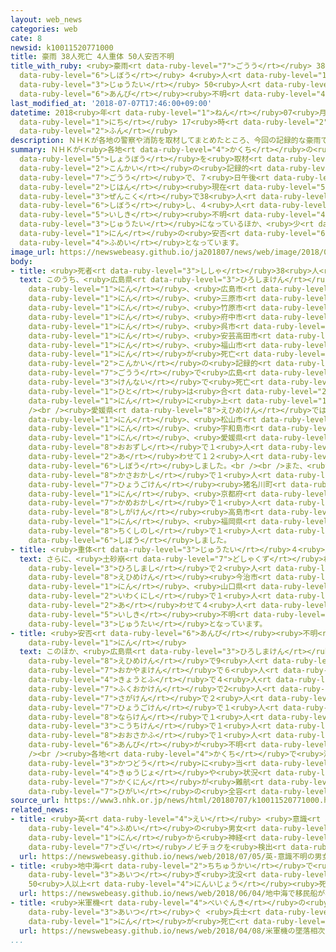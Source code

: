```yaml
---
layout: web_news
categories: web
cate: 8
newsid: k10011520771000
title: 豪雨 38人死亡 4人重体 50人安否不明
title_with_ruby: <ruby>豪雨<rt data-ruby-level="7">ごうう</rt></ruby> 38<ruby>人<rt data-ruby-level="1">にん</rt></ruby><ruby>死亡<rt
  data-ruby-level="6">しぼう</rt></ruby> 4<ruby>人<rt data-ruby-level="1">にん</rt></ruby><ruby>重体<rt
  data-ruby-level="3">じゅうたい</rt></ruby> 50<ruby>人<rt data-ruby-level="1">にん</rt></ruby><ruby>安否<rt
  data-ruby-level="6">あんぴ</rt></ruby><ruby>不明<rt data-ruby-level="4">ふめい</rt></ruby>
last_modified_at: '2018-07-07T17:46:00+09:00'
datetime: 2018<ruby>年<rt data-ruby-level="1">ねん</rt></ruby>07<ruby>月<rt data-ruby-level="1">がつ</rt></ruby>07<ruby>日<rt
  data-ruby-level="1">にち</rt></ruby> 17<ruby>時<rt data-ruby-level="2">じ</rt></ruby>46<ruby>分<rt
  data-ruby-level="2">ふん</rt></ruby>
description: ＮＨＫが各地の警察や消防を取材してまとめたところ、今回の記録的な豪雨で、７日午後４時半現在、全国で38人が死亡し、４人が意識不明の重体になっているほか、少なくとも50人の安否が不明となっています。
summary: ＮＨＫが<ruby>各地<rt data-ruby-level="4">かくち</rt></ruby>の<ruby>警察<rt data-ruby-level="6">けいさつ</rt></ruby>や<ruby>消防<rt
  data-ruby-level="5">しょうぼう</rt></ruby>を<ruby>取材<rt data-ruby-level="4">しゅざい</rt></ruby>してまとめたところ、<ruby>今回<rt
  data-ruby-level="2">こんかい</rt></ruby>の<ruby>記録的<rt data-ruby-level="4">きろくてき</rt></ruby>な<ruby>豪雨<rt
  data-ruby-level="7">ごうう</rt></ruby>で、７<ruby>日午後<rt data-ruby-level="2">にちごご</rt></ruby>４<ruby>時半<rt
  data-ruby-level="2">じはん</rt></ruby><ruby>現在<rt data-ruby-level="5">げんざい</rt></ruby>、<ruby>全国<rt
  data-ruby-level="3">ぜんこく</rt></ruby>で38<ruby>人<rt data-ruby-level="1">にん</rt></ruby>が<ruby>死亡<rt
  data-ruby-level="6">しぼう</rt></ruby>し、４<ruby>人<rt data-ruby-level="1">にん</rt></ruby>が<ruby>意識<rt
  data-ruby-level="5">いしき</rt></ruby><ruby>不明<rt data-ruby-level="4">ふめい</rt></ruby>の<ruby>重体<rt
  data-ruby-level="3">じゅうたい</rt></ruby>になっているほか、<ruby>少<rt data-ruby-level="2">すく</rt></ruby>なくとも50<ruby>人<rt
  data-ruby-level="1">にん</rt></ruby>の<ruby>安否<rt data-ruby-level="6">あんぴ</rt></ruby>が<ruby>不明<rt
  data-ruby-level="4">ふめい</rt></ruby>となっています。
image_url: https://newswebeasy.github.io/ja201807/news/web/image/2018/07/07/K10011520771_1807071508_1807071510_01_02.jpg
body:
- title: <ruby>死者<rt data-ruby-level="3">ししゃ</rt></ruby>38<ruby>人<rt data-ruby-level="1">にん</rt></ruby>
  text: このうち、<ruby>広島県<rt data-ruby-level="3">ひろしまけん</rt></ruby>では、<ruby>東広島市<rt data-ruby-level="3">ひがしひろしまし</rt></ruby>で５<ruby>人<rt
    data-ruby-level="1">にん</rt></ruby>、<ruby>広島市<rt data-ruby-level="3">ひろしまし</rt></ruby>で４<ruby>人<rt
    data-ruby-level="1">にん</rt></ruby>、<ruby>三原市<rt data-ruby-level="2">みはらし</rt></ruby>で４<ruby>人<rt
    data-ruby-level="1">にん</rt></ruby>、<ruby>竹原市<rt data-ruby-level="2">たけはらし</rt></ruby>で２<ruby>人<rt
    data-ruby-level="1">にん</rt></ruby>、<ruby>府中市<rt data-ruby-level="4">ふちゅうし</rt></ruby>で１<ruby>人<rt
    data-ruby-level="1">にん</rt></ruby>、<ruby>呉市<rt data-ruby-level="8">くれし</rt></ruby>で３<ruby>人<rt
    data-ruby-level="1">にん</rt></ruby>、<ruby>安芸高田市<rt data-ruby-level="8">あきたかたし</rt></ruby>で１<ruby>人<rt
    data-ruby-level="1">にん</rt></ruby>、<ruby>福山市<rt data-ruby-level="3">ふくやまし</rt></ruby>で１<ruby>人<rt
    data-ruby-level="1">にん</rt></ruby>が<ruby>死亡<rt data-ruby-level="6">しぼう</rt></ruby>していて、<ruby>今回<rt
    data-ruby-level="2">こんかい</rt></ruby>の<ruby>記録的<rt data-ruby-level="4">きろくてき</rt></ruby>な<ruby>豪雨<rt
    data-ruby-level="7">ごうう</rt></ruby>で<ruby>広島<rt data-ruby-level="3">ひろしま</rt></ruby><ruby>県内<rt
    data-ruby-level="3">けんない</rt></ruby>で<ruby>死亡<rt data-ruby-level="6">しぼう</rt></ruby>した<ruby>人<rt
    data-ruby-level="1">ひと</rt></ruby>は<ruby>合<rt data-ruby-level="2">あ</rt></ruby>わせて21<ruby>人<rt
    data-ruby-level="1">にん</rt></ruby>に<ruby>上<rt data-ruby-level="1">のぼ</rt></ruby>っています。<br
    /><br /><ruby>愛媛県<rt data-ruby-level="8">えひめけん</rt></ruby>では、<ruby>西予市<rt data-ruby-level="3">せいよし</rt></ruby>で５<ruby>人<rt
    data-ruby-level="1">にん</rt></ruby>、<ruby>松山市<rt data-ruby-level="4">まつやまし</rt></ruby>で３<ruby>人<rt
    data-ruby-level="1">にん</rt></ruby>、<ruby>宇和島市<rt data-ruby-level="6">うわじまし</rt></ruby>で３<ruby>人<rt
    data-ruby-level="1">にん</rt></ruby>、<ruby>愛媛県<rt data-ruby-level="8">えひめけん</rt></ruby><ruby>大洲市<rt
    data-ruby-level="8">おおずし</rt></ruby>で１<ruby>人<rt data-ruby-level="1">にん</rt></ruby>の<ruby>合<rt
    data-ruby-level="2">あ</rt></ruby>わせて１２<ruby>人<rt data-ruby-level="1">にん</rt></ruby>が<ruby>死亡<rt
    data-ruby-level="6">しぼう</rt></ruby>しました。<br /><br />また、<ruby>岡山県<rt data-ruby-level="7">おかやまけん</rt></ruby><ruby>笠岡市<rt
    data-ruby-level="8">かさおかし</rt></ruby>で１<ruby>人<rt data-ruby-level="1">にん</rt></ruby>、<ruby>兵庫県<rt
    data-ruby-level="7">ひょうごけん</rt></ruby><ruby>猪名川町<rt data-ruby-level="8">いながわちょう</rt></ruby>で１<ruby>人<rt
    data-ruby-level="1">にん</rt></ruby>、<ruby>京都府<rt data-ruby-level="4">きょうとふ</rt></ruby><ruby>亀岡市<rt
    data-ruby-level="7">かめおかし</rt></ruby>で１<ruby>人<rt data-ruby-level="1">にん</rt></ruby>、<ruby>滋賀県<rt
    data-ruby-level="8">しがけん</rt></ruby><ruby>高島市<rt data-ruby-level="3">たかしまし</rt></ruby>で１<ruby>人<rt
    data-ruby-level="1">にん</rt></ruby>、<ruby>福岡県<rt data-ruby-level="7">ふくおかけん</rt></ruby><ruby>筑紫野市<rt
    data-ruby-level="8">ちくしのし</rt></ruby>で１<ruby>人<rt data-ruby-level="1">にん</rt></ruby>が<ruby>死亡<rt
    data-ruby-level="6">しぼう</rt></ruby>しました。
- title: <ruby>重体<rt data-ruby-level="3">じゅうたい</rt></ruby>４<ruby>人<rt data-ruby-level="1">にん</rt></ruby>
  text: さらに、<ruby>土砂崩<rt data-ruby-level="7">どしゃくず</rt></ruby>れなどのため、<ruby>広島市<rt
    data-ruby-level="3">ひろしまし</rt></ruby>で２<ruby>人<rt data-ruby-level="1">にん</rt></ruby>、<ruby>愛媛県<rt
    data-ruby-level="8">えひめけん</rt></ruby><ruby>今治市<rt data-ruby-level="8">いまばりし</rt></ruby>で１<ruby>人<rt
    data-ruby-level="1">にん</rt></ruby>、<ruby>山口県<rt data-ruby-level="3">やまぐちけん</rt></ruby><ruby>岩国市<rt
    data-ruby-level="2">いわくにし</rt></ruby>で１<ruby>人<rt data-ruby-level="1">にん</rt></ruby>の<ruby>合<rt
    data-ruby-level="2">あ</rt></ruby>わせて４<ruby>人<rt data-ruby-level="1">にん</rt></ruby>が<ruby>意識<rt
    data-ruby-level="5">いしき</rt></ruby><ruby>不明<rt data-ruby-level="4">ふめい</rt></ruby>の<ruby>重体<rt
    data-ruby-level="3">じゅうたい</rt></ruby>となっています。
- title: <ruby>安否<rt data-ruby-level="6">あんぴ</rt></ruby><ruby>不明<rt data-ruby-level="4">ふめい</rt></ruby>50<ruby>人<rt
    data-ruby-level="1">にん</rt></ruby>
  text: このほか、<ruby>広島県<rt data-ruby-level="3">ひろしまけん</rt></ruby>で23<ruby>人<rt data-ruby-level="1">にん</rt></ruby>、<ruby>愛媛県<rt
    data-ruby-level="8">えひめけん</rt></ruby>で9<ruby>人<rt data-ruby-level="1">にん</rt></ruby>、<ruby>岡山県<rt
    data-ruby-level="7">おかやまけん</rt></ruby>で６<ruby>人<rt data-ruby-level="1">にん</rt></ruby>、<ruby>京都府<rt
    data-ruby-level="4">きょうとふ</rt></ruby>で４<ruby>人<rt data-ruby-level="1">にん</rt></ruby>、<ruby>福岡県<rt
    data-ruby-level="7">ふくおかけん</rt></ruby>で2<ruby>人<rt data-ruby-level="1">にん</rt></ruby>、<ruby>佐賀県<rt
    data-ruby-level="7">さがけん</rt></ruby>で２<ruby>人<rt data-ruby-level="1">にん</rt></ruby>、<ruby>兵庫県<rt
    data-ruby-level="7">ひょうごけん</rt></ruby>で１<ruby>人<rt data-ruby-level="1">にん</rt></ruby>、<ruby>奈良県<rt
    data-ruby-level="8">ならけん</rt></ruby>で１<ruby>人<rt data-ruby-level="1">にん</rt></ruby>、<ruby>高知県<rt
    data-ruby-level="3">こうちけん</rt></ruby>で１<ruby>人<rt data-ruby-level="1">にん</rt></ruby>、<ruby>大阪府<rt
    data-ruby-level="8">おおさかふ</rt></ruby>で１<ruby>人<rt data-ruby-level="1">にん</rt></ruby>の<ruby>安否<rt
    data-ruby-level="6">あんぴ</rt></ruby>が<ruby>不明<rt data-ruby-level="4">ふめい</rt></ruby>となっています。<br
    /><br /><ruby>各地<rt data-ruby-level="4">かくち</rt></ruby>で<ruby>消防<rt data-ruby-level="5">しょうぼう</rt></ruby>などが<ruby>活動<rt
    data-ruby-level="3">かつどう</rt></ruby>に<ruby>当<rt data-ruby-level="2">あ</rt></ruby>たっていますが、<ruby>救助<rt
    data-ruby-level="4">きゅうじょ</rt></ruby>や<ruby>状況<rt data-ruby-level="7">じょうきょう</rt></ruby>の<ruby>確認<rt
    data-ruby-level="7">かくにん</rt></ruby>が<ruby>難航<rt data-ruby-level="6">なんこう</rt></ruby>しているところもあり、<ruby>被害<rt
    data-ruby-level="7">ひがい</rt></ruby>の<ruby>全容<rt data-ruby-level="5">ぜんよう</rt></ruby>はわかっていません。
source_url: https://www3.nhk.or.jp/news/html/20180707/k10011520771000.html
related_news:
- title: <ruby>英<rt data-ruby-level="4">えい</rt></ruby> <ruby>意識<rt data-ruby-level="5">いしき</rt></ruby><ruby>不明<rt
    data-ruby-level="4">ふめい</rt></ruby>の<ruby>男女<rt data-ruby-level="1">だんじょ</rt></ruby>２<ruby>人<rt
    data-ruby-level="1">にん</rt></ruby>から<ruby>神経<rt data-ruby-level="5">しんけい</rt></ruby><ruby>剤<rt
    data-ruby-level="7">ざい</rt></ruby>ノビチョクを<ruby>検出<rt data-ruby-level="5">けんしゅつ</rt></ruby>
  url: https://newswebeasy.github.io/news/web/2018/07/05/英-意識不明の男女2人から神経剤ノビチョクを検出
- title: <ruby>地中海<rt data-ruby-level="2">ちちゅうかい</rt></ruby>で<ruby>移民船<rt data-ruby-level="5">いみんせん</rt></ruby>が<ruby>相次<rt
    data-ruby-level="3">あいつ</rt></ruby>ぎ<ruby>沈没<rt data-ruby-level="7">ちんぼつ</rt></ruby>
    50<ruby>人以上<rt data-ruby-level="4">にんいじょう</rt></ruby><ruby>死亡<rt data-ruby-level="6">しぼう</rt></ruby>
  url: https://newswebeasy.github.io/news/web/2018/06/04/地中海で移民船が相次ぎ沈没-50人以上死亡
- title: <ruby>米軍機<rt data-ruby-level="4">べいぐんき</rt></ruby>の<ruby>墜落<rt data-ruby-level="7">ついらく</rt></ruby><ruby>相次<rt
    data-ruby-level="3">あいつ</rt></ruby>ぐ <ruby>兵士<rt data-ruby-level="4">へいし</rt></ruby>７<ruby>人<rt
    data-ruby-level="1">にん</rt></ruby>が<ruby>死亡<rt data-ruby-level="6">しぼう</rt></ruby>
  url: https://newswebeasy.github.io/news/web/2018/04/08/米軍機の墜落相次ぐ-兵士7人が死亡
...
```

